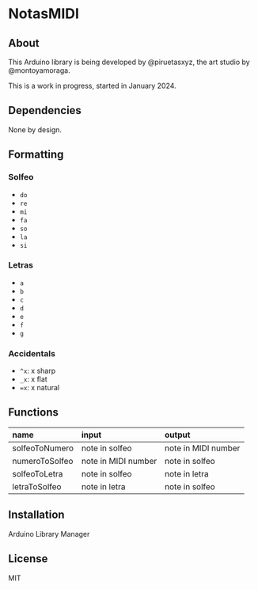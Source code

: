 # NotasMIDI

## About

This Arduino library is being developed by @piruetasxyz, the art studio by @montoyamoraga.

This is a work in progress, started in January 2024.

## Dependencies

None by design.

## Formatting

### Solfeo

- `do`
- `re`
- `mi`
- `fa`
- `so`
- `la`
- `si`

### Letras

- `a`
- `b`
- `c`
- `d`
- `e`
- `f`
- `g`

### Accidentals

- `^x`: x sharp
- `_x`: x flat
- `=x`: x natural

## Functions

| name           | input               | output              |
| :------------- | :------------------ | :------------------ |
| solfeoToNumero | note in solfeo      | note in MIDI number |
| numeroToSolfeo | note in MIDI number | note in solfeo      |
| solfeoToLetra  | note in solfeo      | note in letra       |
| letraToSolfeo  | note in letra       | note in solfeo      |

## Installation

Arduino Library Manager

## License

MIT
